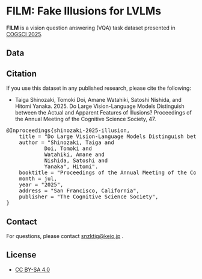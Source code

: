 # FILM: Fake Illusions for LVLMs

**FILM** is a vision question answering (VQA) task dataset presented in [COGSCI 2025](https://cognitivesciencesociety.org/cogsci-2025/).

## Data


## Citation
If you use this dataset in any published research, please cite the following:
- Taiga Shinozaki, Tomoki Doi, Amane Watahiki, Satoshi Nishida, and Hitomi Yanaka. 2025. Do Large Vision-Language Models Distinguish between the Actual and Apparent Features of Illusions? Proceedings of the Annual Meeting of the Cognitive Science Society, 47.
<pre>
@Inproceedings{shinozaki-2025-illusion,
    title = "Do Large Vision-Language Models Distinguish between the Actual and Apparent Features of Illusions?",
    author = "Shinozaki, Taiga and 
            Doi, Tomoki and
            Watahiki, Amane and
            Nishida, Satoshi and
            Yanaka", Hitomi".
    booktitle = "Proceedings of the Annual Meeting of the Cognitive Science Society, 47",
    month = jul,
    year = "2025",
    address = "San Francisco, California",
    publisher = "The Cognitive Science Society",
}
</pre>

## Contact
For questions, please contact snzktig@keio.jp .
## License
- [CC BY-SA 4.0](https://creativecommons.org/licenses/by-sa/4.0/)